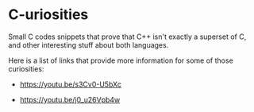 # C-uriosities

Small C codes snippets that prove that C++ isn't exactly a superset of C, and other interesting stuff about both languages.

Here is a list of links that provide more information for some of those curiosities:

- <https://youtu.be/s3Cv0-U5bXc>

- <https://youtu.be/j0_u26Vpb4w>
